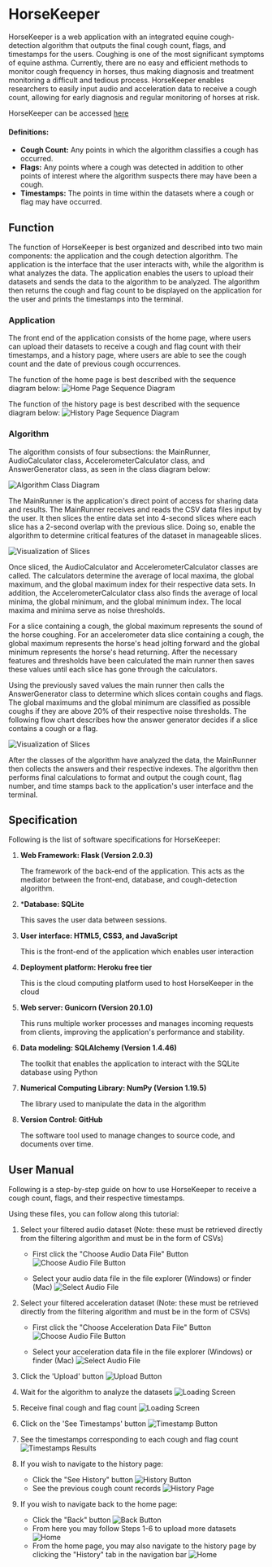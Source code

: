 # HorseKeeper 
HorseKeeper is a web application with an integrated equine cough-detection algorithm that outputs the final cough count, flags, and timestamps for the users. Coughing is one of the most significant symptoms of equine asthma. Currently, there are no easy and efficient methods to monitor cough frequency in horses, thus making diagnosis and treatment monitoring a difficult and tedious process. HorseKeeper enables researchers to easily input audio and acceleration data to receive a cough count, allowing for early diagnosis and regular monitoring of horses at risk.

HorseKeeper can be accessed [here](https://horsekeeper.herokuapp.com/)

#### Definitions:
- **Cough Count:** Any points in which the algorithm classifies a cough has occurred.
- **Flags:** Any points where a cough was detected in addition to other points of interest where the algorithm suspects there may have been a cough.
- **Timestamps:** The points in time within the datasets where a cough or flag may have occurred.

## Function
The function of HorseKeeper is best organized and described into two main components: the application and the cough detection algorithm. The application is the interface that the user interacts with, while the algorithm is what analyzes the data. The application enables the users to upload their datasets and sends the data to the algorithm to be analyzed. The algorithm then returns the cough and flag count to be displayed on the application for the user and prints the timestamps into the terminal.

### Application
The front end of the application consists of the home page, where users can upload their datasets to receive a cough and flag count with their timestamps, and a history page, where users are able to see the cough count and the date of previous cough occurrences.

The function of the home page is best described with the sequence diagram below:
![Home Page Sequence Diagram](static/images/readme_imgs/homeSequenceDiagram.png)

The function of the history page is best described with the sequence diagram below:
![History Page Sequence Diagram](static/images/readme_imgs/historySequence.png)

### Algorithm
The algorithm consists of four subsections: the MainRunner, AudioCalculator class, AccelerometerCalculator class, and AnswerGenerator class, as seen in the class diagram below:

![Algorithm Class Diagram](static/images/readme_imgs/algorithmDiagram.png)

The MainRunner is the application's direct point of access for sharing data and results. The MainRunner receives and reads the CSV data files input by the user. It then slices the entire data set into 4-second slices where each slice has a 2-second overlap with the previous slice. Doing so, enable the algorithm to determine critical features of the dataset in manageable slices.

![Visualization of Slices](static/images/readme_imgs/slices.png)

Once sliced, the AudioCalculator and AccelerometerCalculator classes are called. The calculators determine the average of local maxima, the global maximum, and the global maximum index for their respective data sets. In addition, the AccelerometerCalculator class also finds the average of local minima, the global minimum, and the global minimum index. The local maxima and minima serve as noise thresholds.

For a slice containing a cough, the global maximum represents the sound of the horse coughing. For an accelerometer data slice containing a cough, the global maximum represents the horse's head jolting forward and the global minimum represents the horse's head returning. After the necessary features and thresholds have been calculated the main runner then saves these values until each slice has gone through the calculators.

Using the previously saved values the main runner then calls the AnswerGenerator class to determine which slices contain coughs and flags. The global maximums and the global minimum are classified as possible coughs if they are above 20% of their respective noise thresholds. The following flow chart describes how the answer generator decides if a slice contains a cough or a flag.

![Visualization of Slices](static/images/readme_imgs/flowchart.png)

After the classes of the algorithm have analyzed the data, the MainRunner then collects the answers and their respective indexes. The algorithm then performs final calculations to format and output the cough count, flag number, and time stamps back to the application's user interface and the terminal.


## Specification
Following is the list of software specifications for HorseKeeper:


1. **Web Framework: Flask (Version 2.0.3)**
    
    The framework of the back-end of the application. This acts as the mediator between the front-end, database, and cough-detection algorithm.

2. ***Database: SQLite**
    
    This saves the user data between sessions.

3. **User interface: HTML5, CSS3, and JavaScript** 

    This is the front-end of the application which enables user interaction

4. **Deployment platform: Heroku free tier** 

    This is the cloud computing platform used to host HorseKeeper in the cloud

5. **Web server: Gunicorn (Version 20.1.0)**
    
    This runs multiple worker processes and manages incoming requests from clients, improving the application's performance and stability.

6. **Data modeling: SQLAlchemy (Version 1.4.46)**
    
    The toolkit that enables the application to interact with the SQLite database using Python

7. **Numerical Computing Library: NumPy (Version 1.19.5)** 
    
    The library used to manipulate the data in the algorithm

8. **Version Control: GitHub** 

    The software tool used to manage changes to source code, and documents over time.

## User Manual
Following is a step-by-step guide on how to use HorseKeeper to receive a cough count, flags, and their respective timestamps. 

Using these files, you can follow along this tutorial:


1. Select your filtered audio dataset (Note: these must be retrieved directly from the filtering algorithm and must be in the form of CSVs)
    * First click the "Choose Audio Data File" Button
    ![Choose Audio File Button](static/images/readme_imgs/selectAudioBtn.png)

    * Select your audio data file in the file explorer (Windows) or finder (Mac)
    ![Select Audio File](static/images/readme_imgs/selectAudioData.png)


2. Select your filtered acceleration dataset (Note: these must be retrieved directly from the filtering algorithm and must be in the form of CSVs)

    * First click the "Choose Acceleration Data File" Button
    ![Choose Audio File Button](static/images/readme_imgs/selectAccBtn.png)

    * Select your acceleration data file in the file explorer (Windows) or finder (Mac)
    ![Select Audio File](static/images/readme_imgs/selectAccData.png)

3. Click the 'Upload' button
![Upload Button](static/images/readme_imgs/uploadDataBtn.png)

4. Wait for the algorithm to analyze the datasets
![Loading Screen](static/images/readme_imgs/loadingScreen.png)

5. Receive final cough and flag count
![Loading Screen](static/images/readme_imgs/coughFlagCount.png)

6. Click on the 'See Timestamps' button 
![Timestamp Button](static/images/readme_imgs/timestampBtn.png)

7. See the timestamps corresponding to each cough and flag count
![Timestamps Results](static/images/readme_imgs/timestamps.png)

8. If you wish to navigate to the history page: 
    * Click the "See History" button
![History Button](static/images/readme_imgs/historyBtn.png)
    * See the previous cough count records
![History Page](static/images/readme_imgs/historyPage.png)
9. If you wish to navigate back to the home page:
    * Click the "Back" button
![Back Button](static/images/readme_imgs/backBtn.png)
    * From here you may follow Steps 1-6 to upload more datasets
![Home](static/images/readme_imgs/home.png)
    * From the home page, you may also navigate to the history page by clicking the "History" tab in the navigation bar
![Home](static/images/readme_imgs/historyNavBar.png)